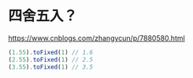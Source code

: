 # 四舍五入？
https://www.cnblogs.com/zhangycun/p/7880580.html
```js
(1.55).toFixed(1) // 1.6
(2.55).toFixed(1) // 2.5
(3.55).toFixed(1) // 3.5
```
